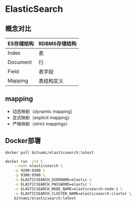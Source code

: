 # ElasticSearch

## 概念对比

| ES存储结构   | RDBMS存储结构 |
|----------|-----------|
| Index    | 表         |
| Document | 行         |
| Field    | 表字段       |
| Mapping  | 表结构定义     |

## mapping

- 动态映射（dynamic mapping）
- 显式映射（explicit mapping）
- 严格映射（strict mappings）

## Docker部署

```bash
docker pull bitnami/elasticsearch:latest

docker run -itd \
    --name elasticsearch \
    -p 9200:9200 \
    -p 9300:9300 \
    -e ELASTICSEARCH_USERNAME=elastic \
    -e ELASTICSEARCH_PASSWORD=elastic \
    -e ELASTICSEARCH_NODE_NAME=elasticsearch-node-1 \
    -e ELASTICSEARCH_CLUSTER_NAME=elasticsearch-cluster \
    bitnami/elasticsearch:latest
```
